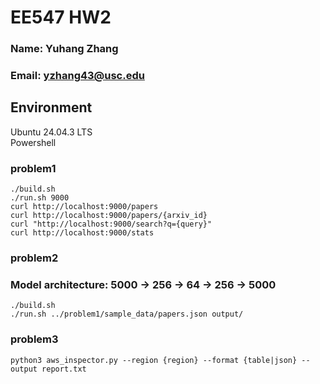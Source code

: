 # EE547 HW2
### Name: Yuhang Zhang
### Email: yzhang43@usc.edu
## Environment 
Ubuntu 24.04.3 LTS<br>
Powershell<br>
### problem1
```
./build.sh
./run.sh 9000
curl http://localhost:9000/papers
curl http://localhost:9000/papers/{arxiv_id}
curl "http://localhost:9000/search?q={query}"
curl http://localhost:9000/stats
```
### problem2
### Model architecture: 5000 → 256 → 64 → 256 → 5000
```
./build.sh
./run.sh ../problem1/sample_data/papers.json output/
```
### problem3
```
python3 aws_inspector.py --region {region} --format {table|json} --output report.txt
```
